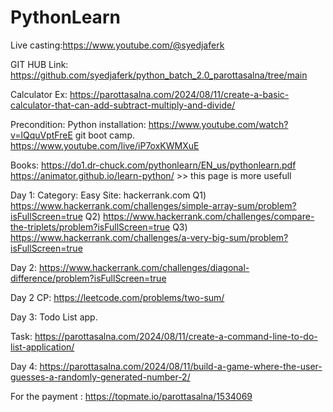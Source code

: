 # PythonLearn
Live casting:https://www.youtube.com/@syedjaferk

GIT HUB Link: 
https://github.com/syedjaferk/python_batch_2.0_parottasalna/tree/main


Calculator Ex: https://parottasalna.com/2024/08/11/create-a-basic-calculator-that-can-add-subtract-multiply-and-divide/

Precondition:
Python installation:
https://www.youtube.com/watch?v=lQquVptFreE
git boot camp.
https://www.youtube.com/live/iP7oxKWMXuE 

Books:
https://do1.dr-chuck.com/pythonlearn/EN_us/pythonlearn.pdf
https://animator.github.io/learn-python/ >> this page is more usefull 

Day 1: 
Category: Easy
Site: hackerrank.com
Q1) https://www.hackerrank.com/challenges/simple-array-sum/problem?isFullScreen=true
Q2) https://www.hackerrank.com/challenges/compare-the-triplets/problem?isFullScreen=true
Q3) https://www.hackerrank.com/challenges/a-very-big-sum/problem?isFullScreen=true

Day 2: 
https://www.hackerrank.com/challenges/diagonal-difference/problem?isFullScreen=true

Day 2 CP: 
https://leetcode.com/problems/two-sum/

Day 3: 
Todo List app.

Task: 
https://parottasalna.com/2024/08/11/create-a-command-line-to-do-list-application/

Day 4:
https://parottasalna.com/2024/08/11/build-a-game-where-the-user-guesses-a-randomly-generated-number-2/

For the payment : https://topmate.io/parottasalna/1534069
